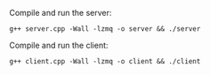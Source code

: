 Compile and run the server:

`g++ server.cpp -Wall -lzmq -o server && ./server`

Compile and run the client:

`g++ client.cpp -Wall -lzmq -o client && ./client`

